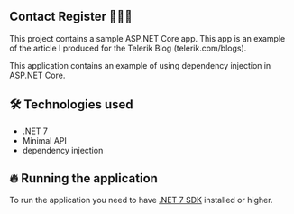 ## Contact Register 🧑👩📝

This project contains a sample ASP.NET Core app. This app is an example of the article I produced for the Telerik Blog (telerik.com/blogs).

This application contains an example of using dependency injection in ASP.NET Core.

## 🛠 Technologies used 

- .NET 7
- Minimal API
- dependency injection

## 🔥 Running the application

To run the application you need to have [.NET 7 SDK](https://dotnet.microsoft.com/en-us/) installed or higher.
